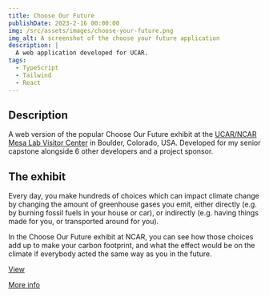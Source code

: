 ```yaml
---
title: Choose Our Future
publishDate: 2023-2-16 00:00:00
img: /src/assets/images/choose-your-future.png
img_alt: A screenshot of the choose your future application
description: |
  A web application developed for UCAR.
tags:
  - TypeScript
  - Tailwind
  - React
---
```

## Description
A web version of the popular Choose Our Future exhibit at the [UCAR/NCAR Mesa Lab Visitor Center](https://scied.ucar.edu/visit) in Boulder, Colorado, USA. Developed for my senior capstone alongside 6 other developers and a project sponsor.

## The exhibit
Every day, you make hundreds of choices which can impact climate change by changing the amount of greenhouse gases you emit, either directly (e.g. by burning fossil fuels in your house or car), or indirectly (e.g. having things made for you, or transported around for you).

In the Choose Our Future exhibit at NCAR, you can see how those choices add up to make your carbon footprint, and what the effect would be on the climate if everybody acted the same way as you in the future.

[View](https://scied.ucar.edu/interactive/choose-our-future)

[More info](https://scied.ucar.edu/exhibits/ourfuture)
